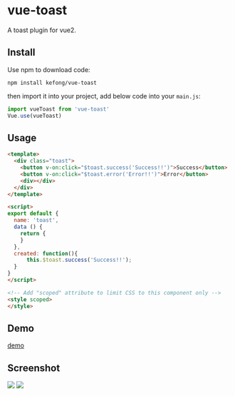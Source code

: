 # vue-toast
A toast plugin for vue2.
## Install
Use npm to download code:
```
npm install kefong/vue-toast
```
then import it into your project, add below code into your `main.js`:
```js
import vueToast from 'vue-toast'
Vue.use(vueToast)
```
## Usage
```html
<template>
  <div class="toast">
  	<button v-on:click="$toast.success('Success!!')">Success</button>
  	<button v-on:click="$toast.error('Error!!')">Error</button>
  	<div></div>
  </div>
</template>

<script>
export default {
  name: 'toast',
  data () {
    return {
    }
  },
  created: function(){
	  this.$toast.success('Success!!');
  }
}
</script>

<!-- Add "scoped" attribute to limit CSS to this component only -->
<style scoped>
</style>
```
## Demo
[demo](http://www.kefong.com/vue/#/toast)

## Screenshot
<img src="http://www.kefong.com/vue/1.png">
<img src="http://www.kefong.com/vue/2.png">